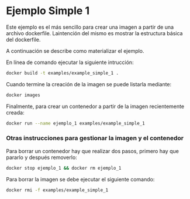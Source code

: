 # Ejemplo Simple 1 
Este ejemplo es el más sencillo para crear una imagen a partir de una archivo dockerfile. Laintención del mismo es mostrar la estructura básica del dockerfile.

A continuación se describe como materializar el ejemplo. 

En línea de comando ejecutar la siguiente intrucción:
```bash
docker build -t examples/example_simple_1 .
```

Cuando termine la creación de la imagen se puede listarla mediante:
```bash 
docker images
```

Finalmente, para crear un contenedor a partir de la imagen recientemente creada:

```bash
docker run --name ejemplo_1 examples/example_simple_1
```

### Otras instrucciones para gestionar la imagen y el contenedor

Para borrar un contenedor hay que realizar dos pasos, primero hay que pararlo y después removerlo: 

```bash 
docker stop ejemplo_1 && docker rm ejemplo_1
```

Para borrar la imagen se debe ejecutar el siguiente comando:
```bash
docker rmi -f examples/example_simple_1
```